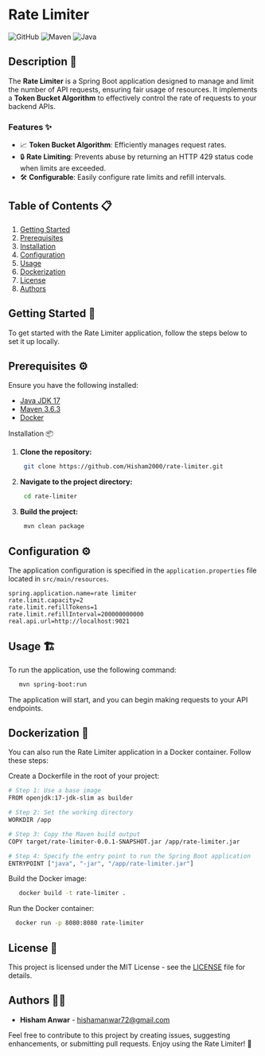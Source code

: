 # Rate Limiter
![GitHub](https://img.shields.io/github/license/Hisham2000/rate-limiter) ![Maven](https://img.shields.io/badge/Maven-3.6.3-blue) ![Java](https://img.shields.io/badge/Java-17-orange)

## Description 📜

The **Rate Limiter** is a Spring Boot application designed to manage and limit the number of API requests, ensuring fair usage of resources. It implements a **Token Bucket Algorithm** to effectively control the rate of requests to your backend APIs.

### Features ✨

- 📈 **Token Bucket Algorithm**: Efficiently manages request rates.
- 🔒 **Rate Limiting**: Prevents abuse by returning an HTTP 429 status code when limits are exceeded.
- 🛠️ **Configurable**: Easily configure rate limits and refill intervals.

## Table of Contents 📋

1. [Getting Started](#getting-started)
2. [Prerequisites](#prerequisites)
3. [Installation](#installation)
4. [Configuration](#configuration)
5. [Usage](#usage)
6. [Dockerization](#dockerization)
7. [License](#license)
8. [Authors](#authors)

## Getting Started 🚀

To get started with the Rate Limiter application, follow the steps below to set it up locally.

## Prerequisites ⚙️

Ensure you have the following installed:

- [Java JDK 17](https://www.oracle.com/java/technologies/javase/jdk17-downloads.html)
- [Maven 3.6.3](https://maven.apache.org/download.cgi)
- [Docker](https://www.docker.com/get-started)

Installation 📦
1. **Clone the repository:**
   ```bash
    git clone https://github.com/Hisham2000/rate-limiter.git
   ```
2. **Navigate to the project directory:**
   ```bash
    cd rate-limiter
   ```
3. **Build the project:**
   ```bash
    mvn clean package
   ```

## Configuration ⚙️

The application configuration is specified in the `application.properties` file located in `src/main/resources`.

```properties
spring.application.name=rate limiter
rate.limit.capacity=2
rate.limit.refillTokens=1
rate.limit.refillInterval=200000000000
real.api.url=http://localhost:9021
```

## Usage 🏗️
To run the application, use the following command:
```bash
   mvn spring-boot:run
   ```
The application will start, and you can begin making requests to your API endpoints.
## Dockerization 🐳
You can also run the Rate Limiter application in a Docker container. Follow these steps:

Create a Dockerfile in the root of your project:

```bash
# Step 1: Use a base image
FROM openjdk:17-jdk-slim as builder

# Step 2: Set the working directory
WORKDIR /app

# Step 3: Copy the Maven build output
COPY target/rate-limiter-0.0.1-SNAPSHOT.jar /app/rate-limiter.jar

# Step 4: Specify the entry point to run the Spring Boot application
ENTRYPOINT ["java", "-jar", "/app/rate-limiter.jar"]
```


Build the Docker image:

```bash
   docker build -t rate-limiter .
```
Run the Docker container:

```bash
  docker run -p 8080:8080 rate-limiter
```
## License 📄

This project is licensed under the MIT License - see the [LICENSE](LICENSE) file for details.

## Authors 👨‍💻

- **Hisham Anwar** - [hishamanwar72@gmail.com](mailto:hishamanwar72@gmail.com)

Feel free to contribute to this project by creating issues, suggesting enhancements, or submitting pull requests. Enjoy using the Rate Limiter! 🎉
